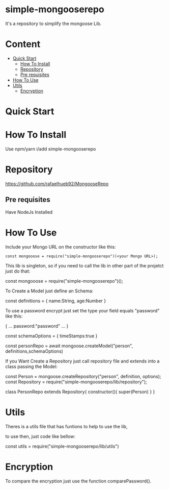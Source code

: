 # simple-mongooserepo

It's a repository to simplify the mongoose Lib.

# Content

- [Quick Start](#quick-start)
  - [How To Install](#How-To-Install)
  - [Repository](#Repository)
  - [Pre requisites](#Pre-requisites)
- [How To Use](#How-To-Use)
- [Utils](#Utils)
  - [Encryption](#Encryption)

# Quick Start

# How To Install

Use npm/yarn i/add simple-mongooserepo

# Repository

https://github.com/rafaelhueb92/MongooseRepo

## Pre requisites

Have NodeJs Installed

# How To Use

Include your Mongo URL on the constructor like this:

    const mongooose = require("simple-mongooserepo")(<your Mongo URL>);

This lib is singleton, so if you need to call the lib in other part of the projetct just do that:

const mongooose = require("simple-mongooserepo")();

To Create a Model just define an Schema:

const definitions = {
name:String,
age:Number
}

To use a password encrypt just set the type your field equals "password" like this:

{ 
    ...
        password:"password"
    ...
}

const schemaOptions = {
timeStamps:true
}

const personRepo = await mongoose.createModel("person", definitions,schemaOptions)

If you Want Create a Repository just call repository file and extends into a class passing the Model:

const Person = mongoose.createRepository("person", definition, options);
const Repository = require("simple-mongooserepo/lib/repository");

class PersonRepo extends Repository{
constructor(){
super(Person)
}
}

# Utils

 Theres is a utils file that has funtions to help to use the lib,

 to use then, just code like bellow:

 const utils = require("simple-mongooserepo/lib/utils")

# Encryption

To compare the encryption just use the function comparePassword().
